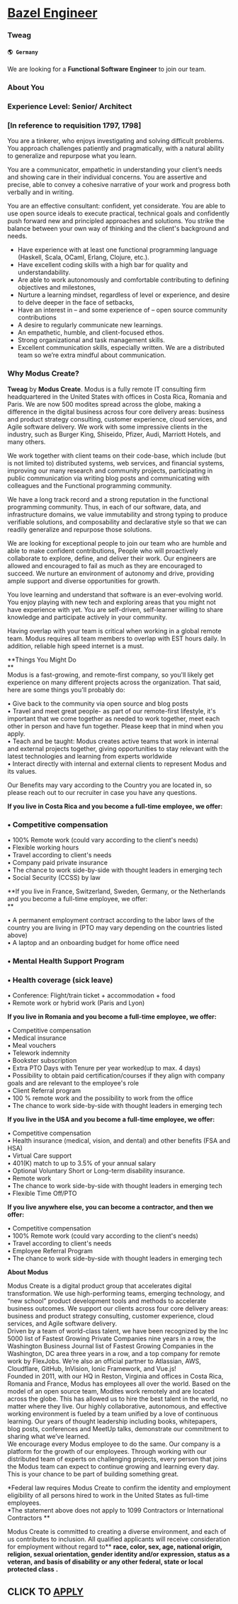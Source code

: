 # [Bazel Engineer](https://www.remotewlb.com/apply/bazel-engineer)  
### Tweag  
#### `🌎 Germany`  

We are looking for a **Functional Software Engineer** to join our team.

### About You

### Experience Level: Senior/ Architect

### [In reference to requisition 1797, 1798]

You are a tinkerer, who enjoys investigating and solving difficult problems. You approach challenges patiently and pragmatically, with a natural ability to generalize and repurpose what you learn.

You are a communicator, empathetic in understanding your client’s needs and showing care in their individual concerns. You are assertive and precise, able to convey a cohesive narrative of your work and progress both verbally and in writing.

You are an effective consultant: confident, yet considerate. You are able to use open source ideals to execute practical, technical goals and confidently push forward new and principled approaches and solutions. You strike the balance between your own way of thinking and the client's background and needs.

  * Have experience with at least one functional programming language (Haskell, Scala, OCaml, Erlang, Clojure, etc.).
  * Have excellent coding skills with a high bar for quality and understandability.
  * Are able to work autonomously and comfortable contributing to defining objectives and milestones, 
  * Nurture a learning mindset, regardless of level or experience, and desire to delve deeper in the face of setbacks,
  * Have an interest in – and some experience of – open source community contributions
  * A desire to regularly communicate new learnings.
  * An empathetic, humble, and client-focused ethos.
  * Strong organizational and task management skills.
  * Excellent communication skills, especially written. We are a distributed team so we’re extra mindful about communication.

### Why Modus Create?

 **Tweag** by **Modus Create**. Modus is a fully remote IT consulting firm headquartered in the United States with offices in Costa Rica, Romania and Paris. We are now 500 modites spread across the globe, making a difference in the digital business across four core delivery areas: business and product strategy consulting, customer experience, cloud services, and Agile software delivery. We work with some impressive clients in the industry, such as Burger King, Shiseido, Pfizer, Audi, Marriott Hotels, and many others.

We work together with client teams on their code-base, which include (but is not limited to) distributed systems, web services, and financial systems, improving our many research and community projects, participating in public communication via writing blog posts and communicating with colleagues and the Functional programming community.

We have a long track record and a strong reputation in the functional programming community. Thus, in each of our software, data, and infrastructure domains, we value immutability and strong typing to produce verifiable solutions, and composability and declarative style so that we can readily generalize and repurpose those solutions.

We are looking for exceptional people to join our team who are humble and able to make confident contributions, People who will proactively collaborate to explore, define, and deliver their work. Our engineers are allowed and encouraged to fail as much as they are encouraged to succeed. We nurture an environment of autonomy and drive, providing ample support and diverse opportunities for growth.

You love learning and understand that software is an ever-evolving world. You enjoy playing with new tech and exploring areas that you might not have experience with yet. You are self-driven, self-learner willing to share knowledge and participate actively in your community.  
  
Having overlap with your team is critical when working in a global remote team. Modus requires all team members to overlap with EST hours daily. In addition, reliable high speed internet is a must.  
  
 **Things You Might Do  
**  
Modus is a fast-growing, and remote-first company, so you'll likely get experience on many different projects across the organization. That said, here are some things you'll probably do:  
  
• Give back to the community via open source and blog posts  
• Travel and meet great people- as part of our remote-first lifestyle, it's important that we come together as needed to work together, meet each other in person and have fun together. Please keep that in mind when you apply.  
• Teach and be taught: Modus creates active teams that work in internal and external projects together, giving opportunities to stay relevant with the latest technologies and learning from experts worldwide  
• Interact directly with internal and external clients to represent Modus and its values.  
  
Our Benefits may vary according to the Country you are located in, so please reach out to our recruiter in case you have any questions.  
  
**If you live in Costa Rica and you become a full-time employee, we offer:**

### • Competitive compensation

• 100% Remote work (could vary according to the client's needs)  
• Flexible working hours  
• Travel according to client's needs  
• Company paid private insurance  
• The chance to work side-by-side with thought leaders in emerging tech  
• Social Security (CCSS) by law

 **If you live in France, Switzerland, Sweden, Germany, or the Netherlands and you become a full-time employee, we offer:  
**

• A permanent employment contract according to the labor laws of the country you are living in (PTO may vary depending on the countries listed above)  
• A laptop and an onboarding budget for home office need

### • Mental Health Support Program

### • Health coverage (sick leave)

• Conference: Flight/train ticket + accommodation + food  
• Remote work or hybrid work (Paris and Lyon)  
  
 **If you live in Romania and you become a full-time employee, we offer:**  
  
• Competitive compensation  
• Medical insurance  
• Meal vouchers  
• Telework indemnity  
• Bookster subscription  
• Extra PTO Days with Tenure per year worked(up to max. 4 days)  
• Possibility to obtain paid certification/courses if they align with company goals and are relevant to the employee's role  
• Client Referral program  
• 100 % remote work and the possibility to work from the office  
• The chance to work side-by-side with thought leaders in emerging tech  
  
 **If you live in the USA and you become a full-time employee, we offer:**  
  
• Competitive compensation  
• Health insurance (medical, vision, and dental) and other benefits (FSA and HSA)  
• Virtual Care support  
• 401(K) match to up to 3.5% of your annual salary  
• Optional Voluntary Short or Long-term disability insurance.  
• Remote work  
• The chance to work side-by-side with thought leaders in emerging tech  
• Flexible Time Off/PTO  
  
 **If you live anywhere else, you can become a contractor, and then we offer:**  
  
• Competitive compensation  
• 100% Remote work (could vary according to the client's needs)  
• Travel according to client's needs  
• Employee Referral Program  
• The chance to work side-by-side with thought leaders in emerging tech  
  
 **About Modus**  
  
Modus Create is a digital product group that accelerates digital transformation. We use high-performing teams, emerging technology, and “new school” product development tools and methods to accelerate business outcomes. We support our clients across four core delivery areas: business and product strategy consulting, customer experience, cloud services, and Agile software delivery.  
Driven by a team of world-class talent, we have been recognized by the Inc 5000 list of Fastest Growing Private Companies nine years in a row, the Washington Business Journal list of Fastest Growing Companies in the Washington, DC area three years in a row, and a top company for remote work by FlexJobs. We’re also an official partner to Atlassian, AWS, Cloudflare, GitHub, InVision, Ionic Framework, and Vue.js!  
Founded in 2011, with our HQ in Reston, Virginia and offices in Costa Rica, Romania and France, Modus has employees all over the world. Based on the model of an open source team, Modites work remotely and are located across the globe. This has allowed us to hire the best talent in the world, no matter where they live. Our highly collaborative, autonomous, and effective working environment is fueled by a team unified by a love of continuous learning. Our years of thought leadership including books, whitepapers, blog posts, conferences and MeetUp talks, demonstrate our commitment to sharing what we’ve learned.  
We encourage every Modus employee to do the same. Our company is a platform for the growth of our employees. Through working with our distributed team of experts on challenging projects, every person that joins the Modus team can expect to continue growing and learning every day. This is your chance to be part of building something great.

*Federal law requires Modus Create to confirm the identity and employment eligibility of all persons hired to work in the United States as full-time employees.  
*The statement above does not apply to 1099 Contractors or International Contractors **  
  
Modus Create is committed to creating a diverse environment, and each of us contributes to inclusion. All qualified applicants will receive consideration for employment without regard to** **race, color, sex, age, national origin, religion, sexual orientation, gender identity and/or expression, status as a veteran, and basis of disability or any other federal, state or local protected class** **.**

  
## CLICK TO [APPLY](https://www.remotewlb.com/apply/bazel-engineer)

